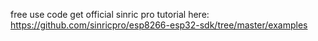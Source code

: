 free use code
get official sinric pro tutorial here: https://github.com/sinricpro/esp8266-esp32-sdk/tree/master/examples

